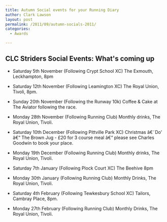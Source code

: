 ```yaml
---
title: Autumn Social events for your Running Diary
author: Clark Lawson
layout: post
permalink: /2011/09/autumn-socials-2011/
categories:
  - Awards

---
```


## CLC Striders Social Events: What's coming up

- Saturday 5th November (Following Crypt School XC) The Exmouth, Leckhampton, 8pm 

- Saturday 12th November (Following Leamington XC) The Royal Union, Tivoli, 8pm. 

- Sunday 20th November (Following the Runway 10k) Coffee & Cake at The Aviator following the race. 

- Monday 28th November (Following Running Club) Monthly drinks, The Royal Union, Tivoli. 

- Saturday 10th December (Following Pittville Park XC) Christmas â€˜Do' â€“ The Brown Jug - £20 for 3 course meal â€“ please see Charles Goodwin to book your place. 

- Monday 19th December (Following Running Club) Monthly drinks, The Royal Union, Tivoli.

- Saturday 7th January (Following Plock Court XC) The Beehive 8pm

- Monday 30th January (Following Running Club) Monthly Drinks, The Royal Union, Tivoli.

- Saturday 4th February (Following Tewkesbury School XC) Tailors, Cambray Place, 8pm.

- Monday 27th February (Following Running Club) Monthly Drinks, The Royal Union, Tivoli.
